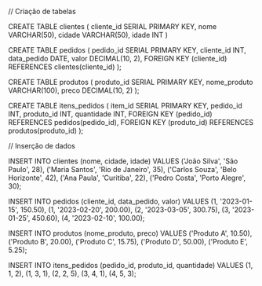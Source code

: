 // Criação de tabelas

CREATE TABLE clientes (
cliente_id SERIAL PRIMARY KEY,
nome VARCHAR(50),
cidade VARCHAR(50),
idade INT
)

CREATE TABLE pedidos (
pedido_id SERIAL PRIMARY KEY,
cliente_id INT,
data_pedido DATE,
valor DECIMAL(10, 2),
FOREIGN KEY (cliente_id) REFERENCES clientes(cliente_id)
);

CREATE TABLE produtos (
produto_id SERIAL PRIMARY KEY,
nome_produto VARCHAR(100),
preco DECIMAL(10, 2)
);

CREATE TABLE itens_pedidos (
item_id SERIAL PRIMARY KEY,
pedido_id INT,
produto_id INT,
quantidade INT,
FOREIGN KEY (pedido_id) REFERENCES pedidos(pedido_id),
FOREIGN KEY (produto_id) REFERENCES produtos(produto_id)
);

// Inserção de dados

INSERT INTO clientes (nome, cidade, idade) VALUES
('João Silva', 'São Paulo', 28),
('Maria Santos', 'Rio de Janeiro', 35),
('Carlos Souza', 'Belo Horizonte', 42),
('Ana Paula', 'Curitiba', 22),
('Pedro Costa', 'Porto Alegre', 30);

INSERT INTO pedidos (cliente_id, data_pedido, valor) VALUES
(1, '2023-01-15', 150.50),
(1, '2023-02-20', 200.00),
(2, '2023-03-05', 300.75),
(3, '2023-01-25', 450.60),
(4, '2023-02-10', 100.00);

INSERT INTO produtos (nome_produto, preco) VALUES
('Produto A', 10.50),
('Produto B', 20.00),
('Produto C', 15.75),
('Produto D', 50.00),
('Produto E', 5.25);

INSERT INTO itens_pedidos (pedido_id, produto_id, quantidade) VALUES
(1, 1, 2),
(1, 3, 1),
(2, 2, 5),
(3, 4, 1),
(4, 5, 3);



